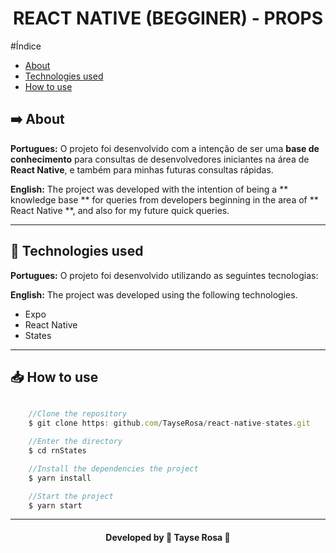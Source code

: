 <h1 align="center"> REACT NATIVE (BEGGINER) - PROPS </h1>

#Índice
- [About](#-about)
- [Technologies used](#-tecnologias-utilizadas)
- [How to use](#-how-to-use)

## ➡️ About
<b>Portugues:</b>
O projeto foi desenvolvido com a intenção de ser uma **base de conhecimento** para consultas de desenvolvedores iniciantes na área de **React Native**, e também para minhas futuras consultas rápidas.

<b>English:</b>
The project was developed with the intention of being a ** knowledge base ** for queries from developers beginning in the area of ** React Native **, and also for my future quick queries.

---

## 🚀 Technologies used
<b>Portugues:</b>
O projeto foi desenvolvido utilizando as seguintes tecnologias:

<b>English:</b>
The project was developed using the following technologies.

- Expo
- React Native
- States

---

## 📥 How to use
```js

    //Clone the repository
    $ git clone https: github.com/TayseRosa/react-native-states.git

    //Enter the directory
    $ cd rnStates

    //Install the dependencies the project
    $ yarn install

    //Start the project
    $ yarn start

``` 

---
<h4 align="center"> Developed by 🚀 Tayse Rosa 🌸 </h4>